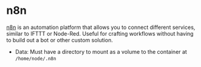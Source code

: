 # n8n

[n8n](https://n8n.io/) is an automation platform that allows you to connect different services, similar to IFTTT or Node-Red. Useful for crafting workflows without having to build out a bot or other custom solution.

- Data: Must have a directory to mount as a volume to the container at `/home/node/.n8n`